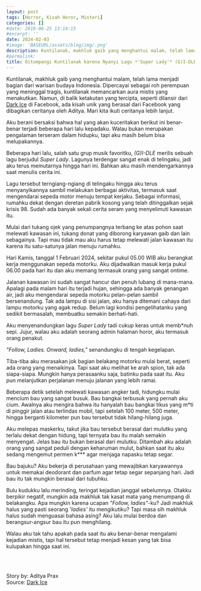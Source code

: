 ```yaml
---
layout: post
tags: [Horror, Kisah Horor, Misteri]
categories: []
#date: 2019-06-25 13:14:15
#excerpt: ''
date: 2024-02-03
#image: 'BASEURL/assets/blog/img/.png'
description: Kuntilanak, makhluk gaib yang menghantui malam, telah lama menjadi bagian dari warisan budaya Indonesia. Dipercayai sebagai roh perempuan yang meninggal tragis, kuntilanak memancarkan aura mistis yang menakutkan. Namun, di balik ketakutan yang tercipta..
#permalink:
title: Ditumpangi Kuntilanak karena Nyanyi Lagu *'Super Lady'* (G)I-DLE
---
```





Kuntilanak, makhluk gaib yang menghantui malam, telah lama menjadi bagian dari warisan budaya Indonesia. Dipercayai sebagai roh perempuan yang meninggal tragis, kuntilanak memancarkan aura mistis yang menakutkan. Namun, di balik ketakutan yang tercipta, seperti dilansir dari [Dark Ice](https://www.facebook.com/100050244950284/posts/pfbid032ATnV891sb6PUz6TWShZkYeYcz3myBtHCNnBcDDZH4urWcktuSvS9DDkEB2fCyWWl/) di Facebook, ada kisah unik yang berasal dari Facebook yang dibagikan ceritanya oleh Aditya. Mari kita ikuti ceritanya lebih lanjut.

Aku berani bersaksi bahwa hal yang akan kuceritakan berikut ini benar-benar terjadi beberapa hari lalu kepadaku. Walau bukan merupakan pengalaman terseram dalam hidupku, tapi aku masih belum bisa melupakannya.

Beberapa hari lalu, salah satu grup musik favoritku, _(G)I-DLE_ merilis sebuah lagu berjudul _Super Lady_. Lagunya terdengar sangat enak di telingaku, jadi aku terus memutarnya hingga hari ini. Bahkan aku masih mendengarkannya saat menulis cerita ini.

Lagu tersebut terngiang-ngiang di telingaku hingga aku terus menyanyikannya sambil melakukan berbagai aktivitas, termasuk saat mengendarai sepeda motor menuju tempat kerjaku. Sebagai informasi, rumahku dekat dengan deretan pabrik kosong yang telah ditinggalkan sejak krisis 98. Sudah ada banyak sekali cerita seram yang menyelimuti kawasan itu. 

Mulai dari tukang ojek yang penumpangnya terbang ke atas pohon saat melewati kawasan ini, tukang donat yang diborong karyawan gaib dan lain sebagainya. Tapi mau tidak mau aku harus tetap melewati jalan kawasan itu karena itu satu-satunya jalan menuju rumahku.

Hari Kamis, tanggal 1 Februari 2024, sekitar pukul 05.00 WIB aku berangkat kerja menggunakan sepeda motorku. Aku dijadwalkan masuk kerja pukul 06.00 pada hari itu dan aku memang termasuk orang yang sangat ontime.

Jalanan kawasan ini sudah sangat hancur dan penuh lubang di mana-mana. Apalagi pada malam hari itu terjadi hujan, sehingga ada banyak genangan air, jadi aku mengendarai sepeda motorku pelan-pelan sambil bersenandung. Tak ada lampu di sisi jalan, aku hanya ditemani cahaya dari lampu motorku yang agak redup. Belum lagi kondisi pengelihatanku yang sedikit bermasalah, membuatku semakin berhati-hati.

Aku menyenandungkan lagu _Super Lady_ tadi cukup keras untuk memb*nuh sepi. Jujur, walau aku adalah seorang admin halaman horor, aku termasuk orang penakut.

_"Follow, Ladies. Onward, ladies,"_ senandungku di tengah kegelapan.

Tiba-tiba aku merasakan jok bagian belakang motorku mulai berat, seperti ada orang yang menaikinya. Tapi saat aku melihat ke arah spion, tak ada siapa-siapa. Mungkin hanya perasaanku saja, batinku pada saat itu. Aku pun melanjutkan perjalanan menuju jalanan yang lebih ramai.

Beberapa detik setelah melewati kawasan angker tadi, hidungku mulai mencium bau yang sangat busuk. Bau bangkai terbusuk yang pernah aku cium. Awalnya aku mengira bahwa itu hanyalah bau bangkai tikus yang m*ti di pinggir jalan atau terlindas mobil, tapi setelah 100 meter, 500 meter, hingga berganti kilometer pun bau tersebut tidak hilang-hilang juga.

Aku melepas maskerku, takut jika bau tersebut berasal dari mulutku yang terlalu dekat dengan hidung, tapi ternyata bau itu malah semakin menyengat. Jelas bau itu bukan berasal dari mulutku. Ditambah aku adalah orang yang sangat peduli dengan keharuman mulut, bahkan saat itu aku sedang mengemut permen k*** agar menjaga napasku tetap segar.

Bau bajuku? Aku bekerja di perusahaan yang mewajibkan karyawannya untuk memakai deodorant dan parfum agar tetap segar sepanjang hari. Jadi bau itu tak mungkin berasal dari tubuhku.

Bulu kudukku lalu merinding, teringat kejadian janggal sebelumnya. Otakku berpikir negatif, mungkin ada makhluk tak kasat mata yang menumpang di belakangku. Apa mungkin karena ucapan _"Follow, ladies"_-ku? Jadi makhluk halus yang pasti seorang _'ladies'_ itu mengikutiku? Tapi masa sih makhluk halus sudah menguasai bahasa asing? Aku lalu mulai berdoa dan berangsur-angsur bau itu pun menghilang.

Walau aku tak tahu apakah pada saat itu aku benar-benar mengalami kejadian mistis, tapi hal tersebut tetap menjadi kesan yang tak bisa kulupakan hingga saat ini.





<br>
<br>

Story by: Aditya Prax<br>
Source: [Dark Ice](https://www.facebook.com/100050244950284/posts/pfbid032ATnV891sb6PUz6TWShZkYeYcz3myBtHCNnBcDDZH4urWcktuSvS9DDkEB2fCyWWl/)
